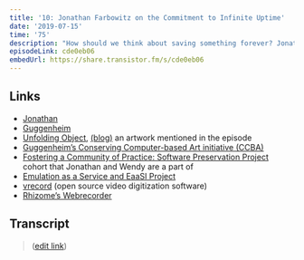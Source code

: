 ```yaml
---
title: '10: Jonathan Farbowitz on the Commitment to Infinite Uptime'
date: '2019-07-15'
time: '75'
description: "How should we think about saving something forever? Jonathan Farbowitz (Guggenheim) continues the on-going discussion of software preservation with Henry in talking about the goals of museums, the hard (and maybe impossible) task of keeping something intact, the norms and steps of conservation, comparing physical and digital artwork, the importance of authors in conserving a piece, emulation vs. language porting (rewrites), a discussion about an art's 'dependencies', possibly adding automated testing, and deprecations/breakages in environments/standards."
episodeLink: cde0eb06
embedUrl: https://share.transistor.fm/s/cde0eb06
---
```


## Links

- [Jonathan](https://twitter.com/jfarbowitz)
- [Guggenheim](https://twitter.com/Guggenheim)
- [Unfolding Object](http://unfoldingobject.guggenheim.org), [(blog)](https://www.guggenheim.org/blogs/checklist/the-guggenheim-restores-john-f-simon-jr-early-web-artwork-unfolding-object) an artwork mentioned in the episode
- [Guggenheim’s Conserving Computer-based Art initiative (CCBA)
](https://www.guggenheim.org/blogs/checklist/how-the-guggenheim-and-nyu-are-conserving-computer-based-art-part-1)
- [Fostering a Community of Practice: Software Preservation Project](https://www.softwarepreservationnetwork.org/fcop/
) cohort that Jonathan and Wendy are a part of
- [Emulation as a Service and EaaSI Project](https://www.softwarepreservationnetwork.org/eaasi)
- [vrecord](https://github.com/amiaopensource/vrecord
) (open source video digitization software)
- [Rhizome’s Webrecorder](https://webrecorder.io)

## Transcript

> ([edit link](https://github.com/hzoo/maintainersanonymous.com/edit/master/src/pages/conservation.md))
